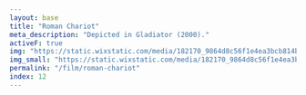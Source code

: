 ```yaml
---
layout: base
title: "Roman Chariot"
meta_description: "Depicted in Gladiator (2000)."
activeF: true
img: "https://static.wixstatic.com/media/182170_9864d8c56f1e4ea3bcb814b94b366ab2~mv2.jpg"
img_small: "https://static.wixstatic.com/media/182170_9864d8c56f1e4ea3bcb814b94b366ab2~mv2.jpg"
permalink: "/film/roman-chariot"
index: 12
---
```

